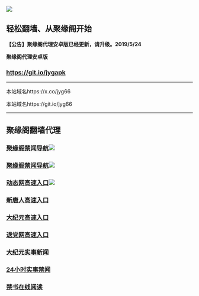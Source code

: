 ![](https://raw.githubusercontent.com/hao369/a/master/j.jpg)



## 轻松翻墙、从聚缘阁开始



**【公告】聚缘阁代理安卓版已经更新，请升级。2019/5/24**

 
**聚缘阁代理安卓版**
### https://git.io/jygapk  

***

本站域名https://x.co/jyg66 

本站域名https://git.io/jyg66



***




## 聚缘阁翻墙代理 



### [聚缘阁禁闻导航](https://6juyhd-9wfi6cc96xkl.runkit.sh/)![](https://tup.vraet.cf/jyg.gif)

### [聚缘阁禁闻导航](https://little-sea-83fe.4343f.workers.dev/-----https://dh.1fgheh.ga/)![](https://tup.vraet.cf/jyg.gif)

### [动态网高速入口](https://little-sea-83fe.4343f.workers.dev/-----https://662.nhhc.com.au)![](https://tup.vraet.cf/jygdl.gif)


### [新唐人高速入口](https://little-sea-83fe.4343f.workers.dev/-----https://662.nhhc.com.au)

### [大纪元高速入口](https://little-sea-83fe.4343f.workers.dev/-----https://662.nhhc.com.au)

### [退党网高速入口](https://little-sea-83fe.4343f.workers.dev/-----https://662.nhhc.com.au)






### [大纪元实事新闻](https://git.io/fjmgE)

### [24小时实事禁闻](https://git.io/fj3Go)

### [禁书在线阅读](https://git.io/fjJ5Z)






